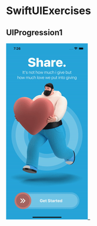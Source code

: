 # SwiftUIExercises

## UIProgression1

![bounceModelBottom](https://github.com/megaganjotsingh/SwiftUIExercises/blob/main/UIProgression1/Gif/UIProgression.gif)_
